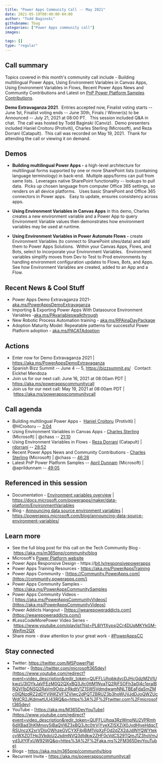 ```yaml
---
title: "Power Apps Community Call -- May 2021"
date: 2021-05-19T08:40:00-04:00
author: "Todd Baginski"
githubname: Tbag
categories: ["Power Apps community call"]
images:

tags: []
type: "regular"
---
```



## Call summary


Topics covered in this month's community call include - Building
multilingual Power Apps, Using Environment Variables in Canvas Apps,
Using Environment Variables in Flows, Recent Power Apps News and
Community Contributions and Latest on [PnP Power Platform Samples
Contributions](https://aka.ms/powerplatform-samples).   

**Demo
Extravaganza 2021**.  Entries accepted now, Finalist voting starts --
June 1st, Finalist voting ends -- June 30th, Finals / Winner(s) to
be Announced -- July 21, 2021 at 08:00 PT.   This session included Q&A
in chat.  The call was hosted by Todd Baginski (Canviz).  Demo
presenters included Haniel Croitoru (Protiviti), Charles Sterling
(Microsoft), and Reza Dorrani (Catapult).  This call was recorded on May
19, 2021.  Thank for attending the call or viewing it on demand.

## Demos

-   **Building multilingual Power Apps -** a high-level architecture for
    multilingual forms supported by one or more SharePoint lists
    (containing language terminology) in back-end.  Multiple apps/forms
    can pull from same lists.  Leverages native SharePoint functionality
    -- lookups to pull data.  Picks up chosen language from computer
    Office 365 settings, so renders on all device platforms.   Uses
    basic SharePoint and Office 365 connectors in Power apps.   Easy to
    update, ensures consistency across apps. 

-   **Using Environment Variables in Canvas Apps** in this demo,
    Charles creates a new environment variable and a Power App to query
    Environment Variable values then demonstrates how environment
    variables may be used at runtime.

-   **Using Environment Variables in Power Automate Flows -** create
    Environment Variables (to connect to SharePoint sites/data) and add
    them to Power Apps Solutions.  Within your Canvas Apps, Flows, and
    Bots, select to incorporate your Environment Variables.  
    Environment variables simplify moves from Dev to Test to Prod
    environments by handling environment configuration updates to Flows,
    Bots, and Apps.  See how Environment Variables are created, added to
    an App and a Flow.

## Recent News & Cool Stuff

-   Power Apps Demo Extravaganza 2021-
    [aka.ms/PowerAppsDemoExtravaganza](https://aka.ms/PowerAppsDemoExtravaganza)
-   Importing & Exporting Power Apps With Datasource Environment
    Variables
    -[aka.ms/PAvariableswalkthrough](https://aka.ms/PAvariableswalkthrough) 
-   New Robotic Process Automation training -
    [aka.ms/RPAinaDayPackage](https://aka.ms/RPAinaDayPackage) 
-   Adoption Maturity Model: Repeatable patterns for successful Power
    Platform adoption -
    [aka.ms/PACATAdoption](https://aka.ms/PACATAdoption)  


## Actions

-   Enter now for Demo Extravaganza 2021 |
    <https://aka.ms/PowerAppsDemoExtravaganza>
-   Spanish Bizz Summit -- June 4 -- 5, <https://bizzsummit.es/>
      Contact: Eickhel Mendoza
-   Join us for our next call: June 16, 2021 at 08:00am PDT |
    <https://aka.ms/powerappscommunitycall>
-   Join us for our next call: May 19, 2021 at 08:00am PDT
    | <https://aka.ms/powerappscommunitycall>

## Call agenda


-   Building multilingual Power Apps -  [Haniel
    Croitoru](https://twitter.com/HCroitoru) (Protiviti) | @HCroitoru
    -- [3:04](https://youtu.be/rrdpkOS9pnk?t=184)
-   Using Environment Variables in Canvas Apps - [Charles
    Sterling](https://twitter.com/chass) (Microsoft) | @chass --
    [21:10](https://youtu.be/rrdpkOS9pnk?t=1270)
-   Using Environment Variables in Flows - [Reza
    Dorrani](https://twitter.com/RezaDorrani) (Catapult) |
    [rdorrani](https://github.com/rdorrani) --
    [28:52](https://youtu.be/rrdpkOS9pnk?t=1732)
-   Recent Power Apps News and Community Contributions - [Charles
    Sterling](https://twitter.com/chass) (Microsoft) | @chass
    -- [46:28](https://youtu.be/rrdpkOS9pnk?t=2788)
-   Latest PnP Power Platform Samples -- [April
    Dunnam](https://twitter.com/aprildunnam) (Microsoft) | @aprildunnam
    -- [49:05](https://youtu.be/rrdpkOS9pnk?t=2945)

## Referenced in this session

-   Documentation - [Environment variables
    overview](https://docs.microsoft.com/powerapps/maker/data-platform/EnvironmentVariables)
    |
    <https://docs.microsoft.com/powerapps/maker/data-platform/EnvironmentVariables>
-   Blog - [Announcing data source environment
    variables](https://powerapps.microsoft.com/blog/announcing-data-source-environment-variables/)
    |
    <https://powerapps.microsoft.com/blog/announcing-data-source-environment-variables/>

## Learn more

-   See the full blog post for this call on the Tech Community Blog
    - <https://aka.ms/m365pnp/community/blog>
-   Microsoft's [Power Platform
    website](https://powerplatform.microsoft.com/)
-   Power Apps Responsive Design
    - https://[bit.ly/responsivepowerapps](https://bit.ly/responsivepowerapps) 
-   Power Apps Training Resources - <https://aka.ms/PowerAppsTraining>
-   Power Apps Community
    - [https://Community.PowerApps.com](https://community.powerapps.com/)
-   Power Apps Community Samples
    - <https://aka.ms/PowerAppsCommunitySamples>
-   Power Apps Community Videos
    -[ https://aka.ms/PowerAppsCommunityVideos](https://aka.ms/PowerAppsCommunityVideos)
-   Power Addicts Hangout
    - [https://wearepoweraddicts.com](https://wearepoweraddicts.com/)
-   #LessCodeMorePower Video Series
    - <https://www.youtube.com/playlist?list=PL8IYfXypsj2Cr4DUqMKYkGM-Wejfim2QX>
-   Share more - draw attention to your great work
    - [#PowerAppsCC](https://twitter.com/hashtag/PowerAppsCC?src=hashtag_click)


## Stay connected

-   Twitter: <https://twitter.com/MSPowerPlat>
-   Twitter
    - [https://twitter.com/microsoft365dev](https://www.youtube.com/redirect?event=video_description&redir_token=QUFFLUhqbkdvcDJHcGdzM2VIUkwzU3lOYkJaVFEzM0Q2QXxBQ3Jtc0ttM1NyaTQ2RjFSOFh3a0l4c1pralBRQVI1bDNSQ2RaVm9OdzJrRkdtV1Z1SW5VdmdwamNNLTBEaFdaSmZMc0lQNzdRZ2dDYV9WZVF1ZVIwc2dPQTZBRUZ3b3hoWUVJdDJoQWZUcWdCR2JKdmwtUU43RQ&q=https%3A%2F%2Ftwitter.com%2Fmicrosoft365dev)​
-   YouTube
    - [https://aka.ms/M365DevYouTube](https://www.youtube.com/redirect?event=video_description&redir_token=QUFFLUhqa3RzWmpNU2VPRmh6dXBad3hKMmxySjBaQVl6Z3xBQ3Jtc0trVjYyeXZlSXZiX0JydHlyeHdqcTRSUnczX2xrVDloOWhzeGVCYXFibjBiM1VpXzFOd2dZX2dJdlNYQWYtekcyWXZOTHp3VkdoU2JsdmNVQ3dtdkw2ZHF0cVdCS29TQmJ1Z3hoVmJyd3JtYlFxUW92WQ&q=https%3A%2F%2Faka.ms%2FM365DevYouTube)​
-   Blogs - <https://aka.ms/m365pnp/community/blog>
-   Recurrent Invite - <https://aka.ms/powerappscommunitycall>
